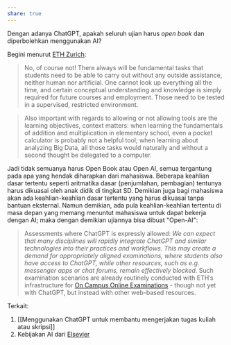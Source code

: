 ```yaml
---
share: true
---
```



Dengan adanya ChatGPT, apakah seluruh ujian harus *open book* dan diperbolehkan menggunakan AI? 

Begini menurut [ETH Zurich](https://ethz.ch/en/the-eth-zurich/education/educational-development/ai-in-education/chatgpt.html?utm_source=pocket_saves):

> No, of course not! There always will be fundamental tasks that students need to be able to carry out without any outside assistance, neither human nor artificial. One cannot look up everything all the time, and certain conceptual understanding and knowledge is simply required for future courses and employment. Those need to be tested in a supervised, restricted environment.

> Also important with regards to allowing or not allowing tools are the learning objectives, context matters: when learning the fundamentals of addition and multiplication in elementary school, even a pocket calculator is probably not a helpful tool; when learning about analyzing Big Data, all those tasks would naturally and without a second thought be delegated to a computer.

Jadi tidak semuanya harus Open Book atau Open AI,  semua tergantung pada apa yang hendak diharapkan dari mahasiswa. Beberapa keahlian dasar tertentu seperti aritmatika dasar (penjumlahan, pembagian) tentunya harus dikuasai oleh anak didik di tingkat SD. Demikian juga bagi mahasiswa akan ada keahlian-keahlian dasar tertentu yang harus dikuasai tanpa bantuan eksternal. Namun demikian, ada pula keahlian-keahlian tertentu di masa depan yang memang menuntut mahasiswa untuk dapat bekerja dengan AI; maka dengan demikian ujiannya bisa dibuat "Open-AI": 

> Assessments where ChatGPT is expressly allowed: *We can expect that many disciplines will rapidly integrate ChatGPT and similar technologies into their practices and workflows. This may create a demand for appropriately aligned examinations, where students also have access to ChatGPT, while other resources, such as e.g. messenger apps or chat forums, remain effectively blocked*. Such examination scenarios are already routinely conducted with ETH’s infrastructure for [On Campus Online Examinations](/staffnet/en/teaching/academic-support/performance-assessments/online-examinations.html "On-Campus Online Examinations") - though not yet with ChatGPT, but instead with other web-​based resources.


Terkait:

1. [[Menggunakan ChatGPT untuk membantu mengerjakan tugas kuliah atau skripsi]]
2. Kebijakan AI dari [Elsevier](https://www.elsevier.com/about/policies/publishing-ethics#Authors)